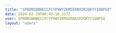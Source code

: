 ```yaml
---
title: "SP0DM1BNWECCFCYP9WYZKMSERNXSR2QKYY10NPSQ"
date: 2024-02-19T08:43:16.317Z
user: SP0DM1BNWECCFCYP9WYZKMSERNXSR2QKYY10NPSQ
layout: "users"
---
```

    